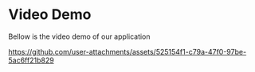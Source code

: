 # Video Demo

Bellow is the video demo of our application


https://github.com/user-attachments/assets/525154f1-c79a-47f0-97be-5ac6ff21b829

